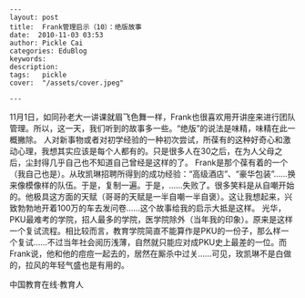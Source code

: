 
    ---
    layout: post  
    title:  Frank管理启示（10）：绝版故事  
    date:  2010-11-03 03:53  
    author: Pickle Cai  
    categories: EduBlog  
    keywords: 
    description:   
    tags:	pickle   
    cover:  "/assets/cover.jpeg"  

    ---  
    
   11月1日，如同孙老大一讲课就眉飞色舞一样，Frank也很喜欢用开讲座来进行团队管理。所以，这一天，我们听到的故事多一些。“绝版”的说法是味精，味精在此一概撇除。   人对新事物或者对初学经验的一种初次尝试，所葆有的这种好奇心和激动心理，我想其实应该是每个人都有的。只是很多人在30之后，在为人父母之后，尘封得几乎自己也不知道自己曾经是这样的了。   Frank是那个葆有着的一个（我自己也是）。从玫凯琳招聘所得到的成功经验：“高级酒店”、“豪华包装”……换来像模像样的队伍。于是，复制一遍。于是，……失败了。很多笑料是从自嘲开始的。他极具这方面的天赋（哥哥的天赋是一半自嘲一半自褒）。这让我想起来，兴致勃勃地开着100万的车去发问卷……这个故事给我的启示大抵是这样。  光华，PKU最难考的学院，招人最多的学院，医学院除外（当年我的印象）。原来是这样一个复试流程。相比较而言，教育学院简直不能算作是PKU的一份子，那么样一个复试……不过当年社会阅历浅薄，自然就只能应对成PKU史上最差的一位。而Frank说，他和他的痘痘一起去的，居然在厮杀中过关……可见，玫凯琳不是白做的，拉风的年轻气盛也是有用的。				

		    
 中国教育在线·教育人

